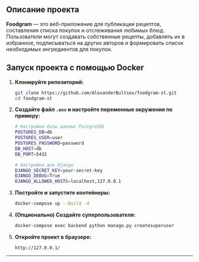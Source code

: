## Описание проекта

**Foodgram** — это веб-приложение для публикации рецептов, составления списка покупок и отслеживания любимых блюд. Пользователи могут создавать собственные рецепты, добавлять их в избранное, подписываться на других авторов и формировать список необходимых ингредиентов для покупок.

## Запуск проекта с помощью Docker

1. **Клонируйте репозиторий:**
    ```bash
    git clone https://github.com/AlexanderBultsev/foodgram-st.git
    cd foodgram-st
    ```

2. **Создайте файл `.env` и настройте переменные окружения по примеру:**
    ```bash
    # Настройки базы данных PostgreSQL
    POSTGRES_DB=db
    POSTGRES_USER=user
    POSTGRES_PASSWORD=password
    DB_HOST=db
    DB_PORT=5432

    # Настройки для Django
    DJANGO_SECRET_KEY=your-secret-key
    DJANGO_DEBUG=True
    DJANGO_ALLOWED_HOSTS=localhost,127.0.0.1
    ```

3. **Постройте и запустите контейнеры:**
    ```bash
    docker-compose up --build -d
    ```

4. **(Опционально) Создайте суперпользователя:**
    ```bash
    docker-compose exec backend python manage.py createsuperuser
    ```

6. **Откройте проект в браузере:**
    ```
    http://127.0.0.1/
    ```

---
